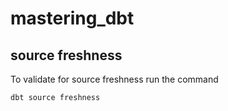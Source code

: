 # mastering_dbt
 

## source freshness

To validate for source freshness run the command

```
dbt source freshness
```